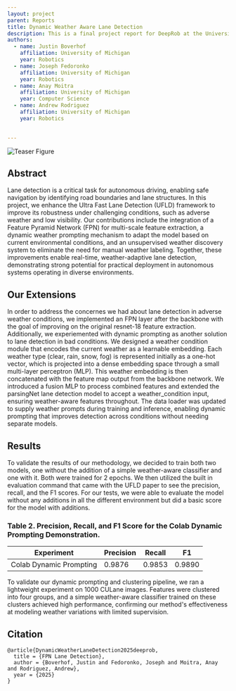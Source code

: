 ```yaml
---
layout: project
parent: Reports
title: Dynamic Weather Aware Lane Detection
description: This is a final project report for DeepRob at the University of Michigan.
authors:
  - name: Justin Boverhof
    affiliation: University of Michigan
    year: Robotics
  - name: Joseph Fedoronko
    affiliation: University of Michigan
    year: Robotics
  - name: Anay Moitra
    affiliation: University of Michigan
    year: Computer Science
  - name: Andrew Rodriguez
    affiliation: University of Michigan
    year: Robotics

    
---
```



<!-- This shows how to add an image (or gif) in markdown -->
<div class="center-image">
<img alt="Teaser Figure" src="{{ site.baseurl }}/assets/projects/reports/lane/FPN.png" />
</div>


<!-- <div class="project-links" markdown="1">
[![]({{ site.baseurl }}/assets/logos/acrobat.svg){: .text-logo } Report](#){: .btn .btn-grey .mr-6 }
[![]({{ site.baseurl }}/assets/logos/github-mark.svg){: .text-logo } Code](https://github.com/opipari/DeepRobWeb/blob/w24/reports/example.md){: .btn .btn-grey target="_blank" rel="noopener noreferrer" }
</div> -->


## Abstract

Lane detection is a critical task for autonomous driving, enabling safe navigation by identifying road boundaries and lane structures. In this project, we enhance the Ultra Fast Lane Detection (UFLD) framework to improve its robustness under challenging conditions, such as adverse weather and low visibility. Our contributions include the integration of a Feature Pyramid Network (FPN) for multi-scale feature extraction, a dynamic weather prompting mechanism to adapt the model based on current environmental conditions, and an unsupervised weather discovery system to eliminate the need for manual weather labeling. Together, these improvements enable real-time, weather-adaptive lane detection, demonstrating strong potential for practical deployment in autonomous systems operating in diverse environments.

## Our Extensions
In order to address the concernes we had about lane detection in adverse weather conditions, we implemented an FPN layer after the backbone with the goal of improving on the original resnet-18 feature extraction. Additionally, we experiemented with dynamic prompting as another solution to lane detection in bad conditions. We designed a weather condition module that encodes the current weather as a learnable embedding. Each weather type (clear, rain, snow, fog) is represented initially as a one-hot vector, which is projected into a dense embedding space through a small multi-layer perceptron (MLP). This weather embedding is then concatenated with the feature map output from the backbone network. We introduced a fusion MLP to process combined features and extended the parsingNet lane detection model to accept a weather_condition input, ensuring weather-aware features throughout. The data loader was updated to supply weather prompts during training and inference, enabling dynamic prompting that improves detection across conditions without needing separate models.

## Results

To validate the results of our methodology, we decided to train both two models, one without the addition of a simple weather-aware classifier and one with it. Both were trained for 2 epochs. We then utilized the built in evaluation command that came with the UFLD paper to see the precision, recall, and the F1 scores. For our tests, we were able to evaluate the model without any additions in all the different environment but did a basic score for the model with additions.

### Table 2. Precision, Recall, and F1 Score for the Colab Dynamic Prompting Demonstration.

| Experiment                | Precision | Recall | F1    |
|----------------------------|-----------|--------|-------|
| Colab Dynamic Prompting    | 0.9876    | 0.9853 | 0.9890 |

To validate our dynamic prompting and clustering pipeline, we ran a lightweight experiment on 1000 CULane images. Features were clustered into four groups, and a simple weather-aware classifier trained on these clusters achieved high performance, confirming our method's effectiveness at modeling weather variations with limited supervision.

## Citation

```
@article{DynamicWeatherLaneDetection2025deeprob,
  title = {FPN Lane Detection},
  author = {Boverhof, Justin and Fedoronko, Joseph and Moitra, Anay and Rodriguez, Andrew},
  year = {2025}
}
```
